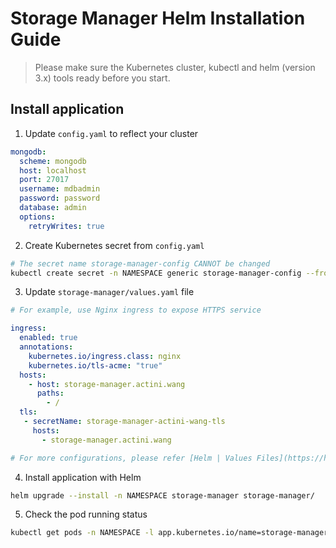 # Storage Manager Helm Installation Guide

> Please make sure the Kubernetes cluster, kubectl and helm (version 3.x) tools ready before you start.

## Install application

1. Update `config.yaml` to reflect your cluster

```yaml
mongodb:
  scheme: mongodb
  host: localhost
  port: 27017
  username: mdbadmin
  password: password
  database: admin
  options:
    retryWrites: true
```

2. Create Kubernetes secret from `config.yaml`

```bash
# The secret name storage-manager-config CANNOT be changed
kubectl create secret -n NAMESPACE generic storage-manager-config --from-file=config.yaml=config.yaml
```

3. Update `storage-manager/values.yaml` file

```yaml
# For example, use Nginx ingress to expose HTTPS service

ingress:
  enabled: true
  annotations:
    kubernetes.io/ingress.class: nginx
    kubernetes.io/tls-acme: "true"
  hosts:
    - host: storage-manager.actini.wang
      paths:
        - /
  tls:
   - secretName: storage-manager-actini-wang-tls
     hosts:
       - storage-manager.actini.wang

# For more configurations, please refer [Helm | Values Files](https://helm.sh/docs/chart_template_guide/values_files/)
```

4. Install application with Helm

```bash
helm upgrade --install -n NAMESPACE storage-manager storage-manager/
```

5. Check the pod running status

```bash
kubectl get pods -n NAMESPACE -l app.kubernetes.io/name=storage-manager
```